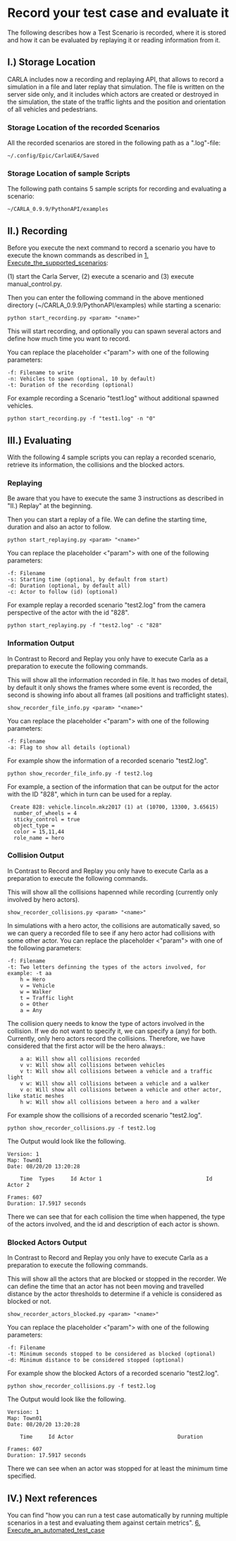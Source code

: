 # Record your test case and evaluate it

The following describes how a Test Scenario is recorded, where it is stored and how it can be evaluated by replaying it or reading information from it.

## I.) Storage Location

CARLA includes now a recording and replaying API, that allows to record a simulation in a file and later replay that simulation. The file is written on the server side only, and it includes which actors are created or destroyed in the simulation, the state of the traffic lights and the position and orientation of all vehicles and pedestrians.


### Storage Location of the recorded Scenarios
All the recorded scenarios are stored in the following path as a ".log"-file:
```
~/.config/Epic/CarlaUE4/Saved
```

### Storage Location of sample Scripts
The following path contains 5 sample scripts for recording and evaluating a scenario:
```
~/CARLA_0.9.9/PythonAPI/examples
```


## II.) Recording
Before you execute the next command to record a scenario you have to execute the known commands as described in [1. Execute_the_supported_scenarios](Execute_the_supported_scenarios.md): 

(1) start the Carla Server, (2) execute a scenario and (3) execute manual_control.py.

Then you can enter the following command in the above mentioned directory (~/CARLA_0.9.9/PythonAPI/examples) while starting a scenario:
```
python start_recording.py <param> "<name>" 
```
This will start recording, and optionally you can spawn several actors and define how much time you want to record. 

You can replace the placeholder <"param"> with one of the following parameters:

```
-f: Filename to write
-n: Vehicles to spawn (optional, 10 by default)
-t: Duration of the recording (optional)
```

For example recording a Scenario "test1.log" without additional spawned vehicles.

```
python start_recording.py -f "test1.log" -n "0"
```

## III.) Evaluating
With the following 4 sample scripts you can replay a recorded scenario, retrieve its information, the collisions and the blocked actors.

### Replaying
Be aware that you have to execute the same 3 instructions as described in "II.) Replay" at the beginning.

Then you can start a replay of a file. We can define the starting time, duration and also an actor to follow.
```
python start_replaying.py <param> "<name>" 
```

You can replace the placeholder <"param"> with one of the following parameters:
```
-f: Filename
-s: Starting time (optional, by default from start)
-d: Duration (optional, by default all)
-c: Actor to follow (id) (optional)
```

For example replay a recorded scenario "test2.log" from the camera perspective of the actor with the id "828".

```
python start_replaying.py -f "test2.log" -c "828"
```

### Information Output
In Contrast to Record and Replay you only have to execute Carla as a preparation to execute the following commands.

This will show all the information recorded in file. It has two modes of detail, by default it only shows the frames where some event is recorded, the second is showing info about all frames (all positions and trafficlight states).
```
show_recorder_file_info.py <param> "<name>" 
```

You can replace the placeholder <"param"> with one of the following parameters:
```
-f: Filename
-a: Flag to show all details (optional)
```

For example show the information of a recorded scenario "test2.log".

```
python show_recorder_file_info.py -f test2.log
```

For example, a section of the information that can be output for the actor with the ID "828", which in turn can be used for a replay.
```
 Create 828: vehicle.lincoln.mkz2017 (1) at (10700, 13300, 3.65615)
  number_of_wheels = 4
  sticky_control = true
  object_type = 
  color = 15,11,44
  role_name = hero
```



### Collision Output
In Contrast to Record and Replay you only have to execute Carla as a preparation to execute the following commands.

This will show all the collisions hapenned while recording (currently only involved by hero actors).
```
show_recorder_collisions.py <param> "<name>" 
```

In simulations with a hero actor, the collisions are automatically saved, so we can query a recorded file to see if any hero actor had collisions with some other actor. You can replace the placeholder <"param"> with one of the following parameters:
```
-f: Filename
-t: Two letters definning the types of the actors involved, for example: -t aa
    h = Hero
    v = Vehicle
    w = Walker
    t = Traffic light
    o = Other
    a = Any
```
The collision query needs to know the type of actors involved in the collision. If we do not want to specify it, we can specify a (any) for both. Currently, only hero actors record the collisions. Therefore, we have considered that the first actor will be the hero always.:
```
    a a: Will show all collisions recorded
    v v: Will show all collisions between vehicles
    v t: Will show all collisions between a vehicle and a traffic light
    v w: Will show all collisions between a vehicle and a walker
    v o: Will show all collisions between a vehicle and other actor, like static meshes
    h w: Will show all collisions between a hero and a walker
```

For example show the collisions of a recorded scenario "test2.log".

```
python show_recorder_collisions.py -f test2.log
```
The Output would look like the following.
```
Version: 1
Map: Town01
Date: 08/20/20 13:20:28

    Time  Types     Id Actor 1                                 Id Actor 2                            

Frames: 607
Duration: 17.5917 seconds
```
There we can see that for each collision the time when happened, the type of the actors involved, and the id and description of each actor is shown.

### Blocked Actors Output
In Contrast to Record and Replay you only have to execute Carla as a preparation to execute the following commands.

This will show all the actors that are blocked or stopped in the recorder. We can define the time that an actor has not been moving and travelled distance by the actor thresholds to determine if a vehicle is considered as blocked or not.
```
show_recorder_actors_blocked.py <param> "<name>" 
```

You can replace the placeholder <"param"> with one of the following parameters:
```
-f: Filename
-t: Minimum seconds stopped to be considered as blocked (optional)
-d: Minimum distance to be considered stopped (optional)
```

For example show the blocked Actors of a recorded scenario "test2.log".

```
python show_recorder_collisions.py -f test2.log
```
The Output would look like the following.
```
Version: 1
Map: Town01
Date: 08/20/20 13:20:28

    Time     Id Actor                                 Duration

Frames: 607
Duration: 17.5917 seconds
```
There we can see when an actor was stopped for at least the minimum time specified.

## IV.) Next references
You can find "how you can run a test case automatically by running multiple scenarios in a test and evaluating them against certain metrics".
[6. Execute_an_automated_test_case](Execute_an_automated_test_case.md)
